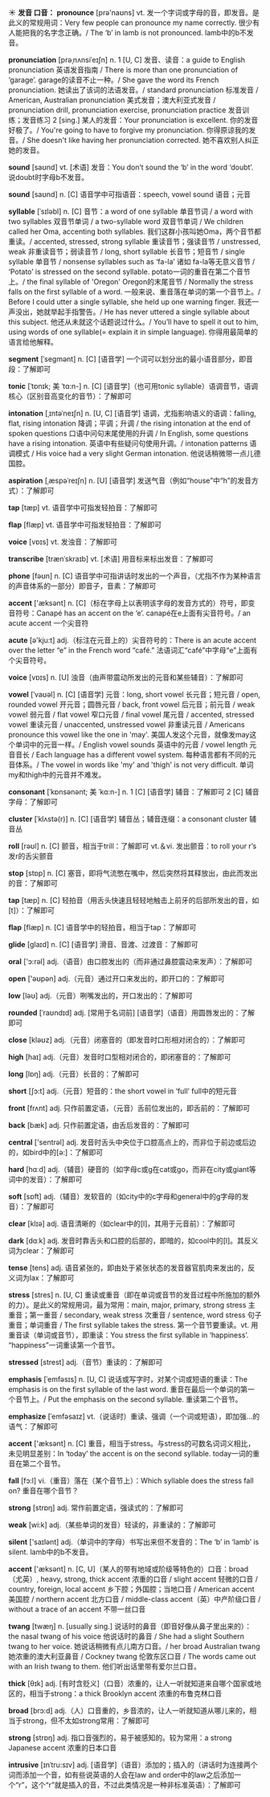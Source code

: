 ☀ <span class="category">**发音 口音：**</span>
<span class="vocabulary">**pronounce**</span> [prə'naʊns] 
<span class="definition">vt. 发一个字词或字母的音，即发音。是此义的常规用词：</span>Very few people can pronounce my name correctly. 很少有人能把我的名字念正确。/ The ‘b’ in lamb is not pronounced. lamb中的b不发音。

<span class="vocabulary">**pronunciation**</span> [prəˌnʌnsiˈeɪʃn]
<span class="definition">n. 1 [U, C] 发音、读音：</span>a guide to English pronunciation 英语发音指南 / There is more than one pronunciation of ‘garage’. garage的读音不止一种。/ She gave the word its French pronunciation. 她读出了该词的法语发音。/ standard pronunciation 标准发音 / American, Australian pronunciation 美式发音；澳大利亚式发音 / pronunciation drill, pronunciation exercise, pronunciation practice 发音训练；发音练习 <span class="definition">2 [sing.] 某人的发音：</span>Your pronunciation is excellent. 你的发音好极了。/ You're going to have to forgive my pronunciation. 你得原谅我的发音。/ She doesn't like having her pronunciation corrected. 她不喜欢别人纠正她的发音。

<span class="vocabulary">**sound**</span> [saʊnd] 
<span class="definition">vt. [术语] 发音：</span>You don’t sound the ‘b’ in the word ‘doubt’. 说doubt时字母b不发音。

<span class="vocabulary">**sound**</span> [saʊnd] 
<span class="definition">n. [C] 语音学中可指语音：</span>speech, vowel sound 语音；元音
           
<span class="vocabulary">**syllable**</span> [ˈsɪləbl]
<span class="definition">n. [C] 音节：</span>a word of one syllable 单音节词 / a word with two syllables 双音节单词 / a two-syllable word 双音节单词 / We children called her Oma, accenting both syllables. 我们这群小孩叫她Oma，两个音节都重读。/ accented, stressed, strong syllable 重读音节；强读音节 / unstressed, weak 非重读音节；弱读音节 / long, short syllable 长音节；短音节 / single syllable 单音节 / nonsense syllables such as ‘fa-la’ 诸如 fa-la等无意义音节 / ‘Potato’ is stressed on the second syllable. potato一词的重音在第二个音节上。/ the final syllable of 'Oregon' Oregon的末尾音节 / Normally the stress falls on the first syllable of a word. 一般来说、重音落在单词的第一个音节上。/ Before I could utter a single syllable, she held up one warning finger. 我还一声没出，她就举起手指警告。/ He has never uttered a single syllable about this subject. 他还从未就这个话题说过什么。/ You’ll have to spell it out to him, using words of one syllable(= explain it in simple language). 你得用最简单的语言给他解释。   

<span class="vocabulary">**segment**</span> [ˈsegmənt]
<span class="definition">n. [C] [语音学] 一个词可以划分出的最小语音部分，即音段：</span>了解即可
           
<span class="vocabulary">**tonic**</span> [ˈtɒnɪk; 美 ˈtɑ:n-]
<span class="definition">n. [C] [语音学]（也可用tonic syllable）语调音节，语调核心（区别音高变化的音节）：</span>了解即可
          
<span class="vocabulary">**intonation**</span> [ˌɪntəˈneɪʃn]
<span class="definition">n. [U, C] [语音学] 语调，尤指影响语义的语调：</span>falling, flat, rising intonation 降调；平调；升调 / the rising intonation at the end of spoken questions 口语中问句末尾使用的升调 / In English, some questions have a rising intonation. 英语中有些疑问句使用升调。/ intonation patterns 语调模式 / His voice had a very slight German intonation. 他说话稍微带一点儿德国腔。

<span class="vocabulary">**aspiration**</span> [ˌæspəˈreɪʃn]
<span class="definition">n. [U] [语音学] 发送气音（例如“house”中“h”的发音方式）：</span>了解即可

<span class="vocabulary">**tap**</span> [tæp] 
<span class="definition">vt. 语音学中可指发轻拍音：</span>了解即可
           
<span class="vocabulary">**flap**</span> [flæp]
<span class="definition">vt. 语音学中可指发轻拍音：</span>了解即可

<span class="vocabulary">**voice**</span> [vɒɪs] 
<span class="definition">vt. 发浊音：</span>了解即可
           
<span class="vocabulary">**transcribe**</span> [trænˈskraɪb]
<span class="definition">vt. [术语] 用音标来标出发音：</span>了解即可

<span class="vocabulary">**phone**</span> [fəʊn] 
<span class="definition">n. [C] 语音学中可指讲话时发出的一个声音，（尤指不作为某种语言的声音体系的一部分）即音子，音素：</span>了解即可

<span class="vocabulary">**accent**</span> ['æksənt] 
<span class="definition">n. [C]（标在字母上以表明该字母的发音方式的）符号，即变音符号：</span>Canapé has an accent on the ‘e’. canapé在e上面有尖音符号。/ an acute accent 一个尖音符

<span class="vocabulary">**acute**</span> [ə'kju:t] 
<span class="definition">adj.（标注在元音上的）尖音符号的：</span>There is an acute accent over the letter “e” in the French word “café.” 法语词汇“café”中字母“e”上面有个尖音符号。

<span class="vocabulary">**voice**</span> [vɒɪs] 
<span class="definition">n. [U] 浊音（由声带震动所发出的元音和某些辅音）：</span>了解即可
                      
<span class="vocabulary">**vowel**</span> [ˈvaʊəl]
<span class="definition">n. [C] [语音学] 元音：</span>long, short vowel 长元音；短元音 / open, rounded vowel 开元音；圆唇元音 / back, front vowel 后元音；前元音 / weak vowel 弱元音 / flat vowel 窄口元音 / final vowel 尾元音 / accented, stressed vowel 重读元音 / unaccented, unstressed vowel 非重读元音 / Americans pronounce this vowel like the one in 'may'. 美国人发这个元音，就像发may这个单词中的元音一样。/ English vowel sounds 英语中的元音 / vowel length 元音音长 / Each language has a different vowel system. 每种语言都有不同的元音体系。/ The vowel in words like 'my' and 'thigh' is not very difficult. 单词my和thigh中的元音并不难发。

<span class="vocabulary">**consonant**</span> [ˈkɒnsənənt; 美 ˈkɑ:n-]
<span class="definition">n. 1 [C] [语音学] 辅音：</span>了解即可 <span class="definition">2 [C] 辅音字母：</span>了解即可
           
<span class="vocabulary">**cluster**</span> [ˈklʌstə(r)]
<span class="definition">n. [C] [语音学] 辅音丛；辅音连缀：</span>a consonant cluster 辅音丛

<span class="vocabulary">**roll**</span> [rəʊl] 
<span class="definition">n. [C] 颤音，相当于trill：</span>了解即可 <span class="definition">vt.＆vi. 发出颤音：</span>to roll your r’s 发r的舌尖颤音

<span class="vocabulary">**stop**</span> [stɒp] 
<span class="definition">n. [C] 塞音，即将气流憋在嘴中，然后突然将其释放出，由此而发出的音：</span>了解即可

<span class="vocabulary">**tap**</span> [tæp] 
<span class="definition">n. [C] 轻拍音（用舌头快速且轻轻地触击上前牙的后部所发出的音，如[t]）：</span>了解即可
           
<span class="vocabulary">**flap**</span> [flæp]
<span class="definition">n. [C] 语音学中的轻拍音，相当于tap：</span>了解即可
           
<span class="vocabulary">**glide**</span> [glaɪd]
<span class="definition">n. [C] [语音学] 滑音、音渡、过渡音：</span>了解即可

<span class="vocabulary">**oral**</span> ['ɔ:rəl] 
<span class="definition">adj.（语音）由口腔发出的（而非通过鼻腔震动来发声）：</span>了解即可

<span class="vocabulary">**open**</span> ['əʊpən] 
<span class="definition">adj.（元音）通过开口来发出的，即开口的：</span>了解即可

<span class="vocabulary">**low**</span> [ləʊ] 
<span class="definition">adj.（元音）咧嘴发出的，开口发出的：</span>了解即可
           
<span class="vocabulary">**rounded**</span> [ˈraʊndɪd]
<span class="definition">adj. [常用于名词前] [语音学]（语音）用圆唇发出的：</span>了解即可

<span class="vocabulary">**close**</span> [kləʊz] 
<span class="definition">adj.（元音）闭塞音的（即发音时口形相对闭合的）：</span>了解即可

<span class="vocabulary">**high**</span> [haɪ] 
<span class="definition">adj.（元音）发音时口型相对闭合的，即闭塞音的：</span>了解即可

<span class="vocabulary">**long**</span> [lɒŋ] 
<span class="definition">adj.（元音）长音的：</span>了解即可

<span class="vocabulary">**short**</span> [ʃɔ:t] 
<span class="definition">adj.（元音）短音的：</span>the short vowel in ‘full’ full中的短元音

<span class="vocabulary">**front**</span> [frʌnt] 
<span class="definition">adj. 只作前置定语，（元音）舌前位发出的，即舌前的：</span>了解即可

<span class="vocabulary">**back**</span> [bæk] 
<span class="definition">adj. 只作前置定语，由舌后发音的：</span>了解即可

<span class="vocabulary">**central**</span> ['sentrəl] 
<span class="definition">adj. 发音时舌头中央位于口腔高点上的，而非位于前边或后边的，如bird中的[ə:]：</span>了解即可 

<span class="vocabulary">**hard**</span> [hɑːd] 
<span class="definition">adj.（辅音）硬音的（如字母c或g在cat或go，而非在city或giant等词中的发音）：</span>了解即可

<span class="vocabulary">**soft**</span> [sɒft] 
<span class="definition">adj.（辅音）发软音的（如city中的c字母和general中的g字母的发音）：</span>了解即可

<span class="vocabulary">**clear**</span> [klɪə] 
<span class="definition">adj. 语音清晰的（如clear中的[l]，其用于元音前）：</span>了解即可

<span class="vocabulary">**dark**</span> [dɑːk] 
<span class="definition">adj. 发音时靠舌头和口腔的后部的，即暗的，如cool中的[l]。其反义词为clear：</span>了解即可

<span class="vocabulary">**tense**</span> [tens] 
<span class="definition">adj. 语音紧张的，即由处于紧张状态的发音器官肌肉来发出的，反义词为lax：</span>了解即可

<span class="vocabulary">**stress**</span> [stres] 
<span class="definition">n. [U, C] 重读或重音（即在单词或音节的发音过程中所施加的额外的力）。是此义的常规用词，最为常用：</span>main, major, primary, strong stress 主重音；第一重音 / secondary, weak stress 次重音 / sentence, word stress 句子重音；单词重音 / The first syllable takes the stress. 第一个音节要重读。<span class="definition">vt. 用重音读（单词或音节），即重读：</span>You stress the first syllable in ‘happiness’. “happiness”一词重读第一个音节。
                      
<span class="vocabulary">**stressed**</span> [strest]
<span class="definition">adj.（音节）重读的：</span>了解即可

<span class="vocabulary">**emphasis**</span> [ˈemfəsɪs]
<span class="definition">n. [U, C] 说话或写字时，对某个词或短语的重读：</span>The emphasis is on the first syllable of the last word. 重音在最后一个单词的第一个音节上。/ Put the emphasis on the second syllable. 重读第二个音节。

<span class="vocabulary">**emphasize**</span> [ˈemfəsaɪz]
<span class="definition">vt.（说话时）重读、强调（一个词或短语），即加强…的语气：</span>了解即可

<span class="vocabulary">**accent**</span> ['æksənt] 
<span class="definition">n. [C] 重音，相当于stress。与stress的可数名词词义相比，未见明显差别：</span>In ‘today’ the accent is on the second syllable. today一词的重音在第二个音节。

<span class="vocabulary">**fall**</span> [fɔ:l] 
<span class="definition">vi.（重音）落在（某个音节上）：</span>Which syllable does the stress fall on? 重音在哪个音节？

<span class="vocabulary">**strong**</span> [strɒŋ] 
<span class="definition">adj. 常作前置定语，强读式的：</span>了解即可

<span class="vocabulary">**weak**</span> [wi:k] 
<span class="definition">adj.（某些单词的发音）轻读的，非重读的：</span>了解即可

<span class="vocabulary">**silent**</span> ['saɪlənt] 
<span class="definition">adj.（单词中的字母）书写出来但不发音的：</span>The ‘b’ in ‘lamb’ is silent. lamb中的b不发音。

<span class="vocabulary">**accent**</span> ['æksənt] 
<span class="definition">n. [C, U]（某人的带有地域或阶级等特色的）口音：</span>broad（尤英）, heavy, strong, thick accent 浓重的口音 / slight accent 轻微的口音 / country, foreign, local accent 乡下腔；外国腔；当地口音 / American accent 美国腔 / northern accent 北方口音 / middle-class accent（英）中产阶级口音 / without a trace of an accent 不带一丝口音
           
<span class="vocabulary">**twang**</span> [twæŋ]
<span class="definition">n. [usually sing.] 说话时的鼻音（即音好像从鼻子里出来的）：</span>the nasal twang of his voice 他说话时的鼻音 / She had a slight Southern twang to her voice. 她说话稍微有点儿南方口音。/ her broad Australian twang 她浓重的澳大利亚鼻音 / Cockney twang 伦敦东区口音 / The words came out with an Irish twang to them. 他们听出话里带有爱尔兰口音。

<span class="vocabulary">**thick**</span> [θɪk] 
<span class="definition">adj. [有时含贬义]（口音）浓重的，让人一听就知道来自哪个国家或地区的，相当于strong：</span>a thick Brooklyn accent 浓重的布鲁克林口音

<span class="vocabulary">**broad**</span> [brɔ:d] 
<span class="definition">adj.（人）口音重的，乡音浓的，让人一听就知道从哪儿来的，相当于strong，但不太如strong常用：</span>了解即可

<span class="vocabulary">**strong**</span> [strɒŋ] 
<span class="definition">adj. 指口音强烈的，易于被感知的。较为常用：</span>a strong Japanese accent 浓重的日本口音
           
<span class="vocabulary">**intrusive**</span> [ɪnˈtru:sɪv]
<span class="definition">adj. [语音学]（语音）添加的；插入的（讲话时为连接两个词而添加一个音，如有些说英语的人会在law and order中的law之后添加一个“r”，这个“r”就是插入的音，不过此类情况是一种非标准英语）：</span>了解即可
